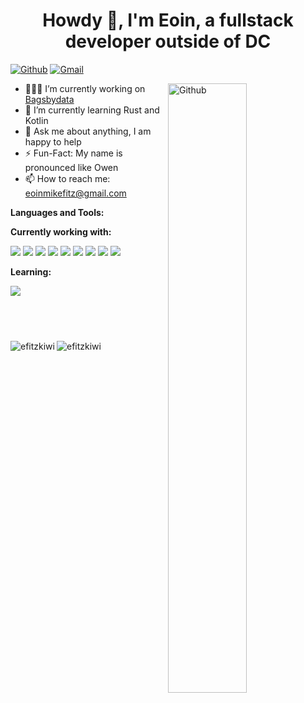 

<!-- Your title -->
<h1 align="center">Howdy 🤠, I'm Eoin, a fullstack developer outside of DC</h1>

<!-- Your badges
You can use the website to generate badges: https://shields.io/
-->

[![Github](https://img.shields.io/badge/-Github-000?style=flat&logo=Github&logoColor=white)](https://github.com/efitzkiwi)
[![Gmail](https://img.shields.io/badge/-Gmail-c14438?style=flat&logo=Gmail&logoColor=white)](mailto:eoinmikefitz@gmail.com)
&nbsp;




<!-- Talking about you -->
<!-- Any image aligned to the right. Beware the width -->
<img width="50%" align="right" alt="Github" src="https://user-images.githubusercontent.com/9599423/181704708-5bf5f338-5d92-45c4-8939-807b081e7966.gif" />

- 👨🏽‍💻 I’m currently working on [Bagsbydata](https://bagsbydata.com/)
- 🌱 I’m currently learning Rust and Kotlin
- 💬 Ask me about anything, I am happy to help
- ⚡️ Fun-Fact: My name is pronounced like Owen
- 📫 How to reach me: eoinmikefitz@gmail.com








**Languages and Tools:** 

**Currently working with:**

<a href="https://golang.org/" title="Golang"><img src="icons/golang.png" /></a>
<a href="https://golang.org/" title="React"><img src="icons/react.png" /></a>
<a href="https://www.python.org/" title="Python"><img src="icons/python.png" /></a>
<a href="https://git-scm.com/" title="Git"><img src="icons/git.png" /></a>
<a href="https://www.docker.com/" title="Docker"><img src="icons/docker.png" /></a>
<a href="https://github.com/" title="GitHub"><img src="icons/github.png" /></a>
<a href="https://en.wikipedia.org/wiki/JavaScript" title="JavaScript"><img src="icons/javascript.png" /></a>
<a href="https://www.typescriptlang.org/" title="TypeScript"><img src="icons/typescript.png" /></a>
<a href="https://code.visualstudio.com/" title="Visual Studio Code"><img src="icons/vscode.png" /></a>


**Learning:**

<a href="https://www.rust-lang.org/" title="Rust"><img src="icons/rust.png" /></a>

&nbsp;
---

<!-- Your github readme stats
You can use this api: https://github.com/anuraghazra/github-readme-stats
-->
<p>
<img align="center" src="https://github-readme-stats.vercel.app/api?username=efitzkiwi&show_icons=true&locale=en&theme=dark" alt="efitzkiwi" />
<img align="left" src="https://github-readme-stats.vercel.app/api/top-langs?username=efitzkiwi&show_icons=true&locale=en&layout=compact&hide=pascal&theme=dark" alt="efitzkiwi" />
  </a>
</p>


<!-- Its main projects -->
<!-- <p align="center">
  <a href="https://github.com/efitzkiwi/NT8SupplyDemandDTBot">
    <img align="center" src="https://github-readme-stats.vercel.app/api/pin/?username=efitzkiwi&repo=NT8SupplyDemandDTBot&theme=dark" />
  </a>
  <a href="https://github.com/efitzkiwi/Websocket-Data-Bridge-Public">
    <img align="center" src="https://github-readme-stats.vercel.app/api/pin/?username=efitzkiwi&repo=Websocket-Data-Bridge-Public&theme=dark" />
  </a>
    <a href="https://github.com/efitzkiwi/IEX-Excel-Journal">
    <img align="center" src="https://github-readme-stats.vercel.app/api/pin/?username=efitzkiwi&repo=IEX-Excel-Journal&theme=dark" />
  </a>
</p>
-->

